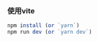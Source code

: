 <!--
 * @Author: 云乐
 * @Date: 2020-12-03 00:59:12
 * @LastEditTime: 2020-12-03 00:59:50
 * @LastEditors: 云乐
 * @Description: 
-->
### 使用vite

```js
npm install (or `yarn`)
npm run dev (or `yarn dev`)
```
